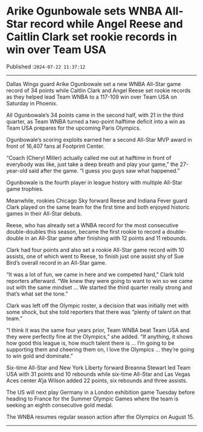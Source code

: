 # Arike Ogunbowale sets WNBA All-Star record while Angel Reese and Caitlin Clark set rookie records in win over Team USA

Published :`2024-07-22 11:37:12`

---

Dallas Wings guard Arike Ogunbowale set a new WNBA All-Star game record of 34 points while Caitlin Clark and Angel Reese set rookie records as they helped lead Team WNBA to a 117-109 win over Team USA on Saturday in Phoenix.

All Ogunbowale’s 34 points came in the second half, with 21 in the third quarter, as Team WNBA turned a two-point halftime deficit into a win as Team USA prepares for the upcoming Paris Olympics.

Ogunbowale’s scoring exploits earned her a second All-Star MVP award in front of 16,407 fans at Footprint Center.

“Coach (Cheryl Miller) actually called me out at halftime in front of everybody was like, just take a deep breath and play your game,” the 27-year-old said after the game. “I guess you guys saw what happened.”

Ogunbowale is the fourth player in league history with multiple All-Star game trophies.

Meanwhile, rookies Chicago Sky forward Reese and Indiana Fever guard Clark played on the same team for the first time and both enjoyed historic games in their All-Star debuts.

Reese, who has already set a WNBA record for the most consecutive double-doubles this season, became the first rookie to record a double-double in an All-Star game after finishing with 12 points and 11 rebounds.

Clark had four points and also set a rookie All-Star game record with 10 assists, one of which went to Reese, to finish just one assist shy of Sue Bird’s overall record in an All-Star game.

“It was a lot of fun, we came in here and we competed hard,” Clark told reporters afterward. “We knew they were going to want to win so we came out with the same mindset … We started the third quarter really strong and that’s what set the tone.”

Clark was left off the Olympic roster, a decision that was initially met with some shock, but she told reporters that there was “plenty of talent on that team.”

“I think it was the same four years prior, Team WNBA beat Team USA and they were perfectly fine at the Olympics,” she added. “If anything, it shows how good this league is, how much talent there is … I’m going to be supporting them and cheering them on, I love the Olympics … they’re going to win gold and dominate.”

Six-time All-Star and New York Liberty forward Breanna Stewart led Team USA with 31 points and 10 rebounds while six-time All-Star and Las Vegas Aces center A’ja Wilson added 22 points, six rebounds and three assists.

The US will next play Germany in a London exhibition game Tuesday before heading to France for the Summer Olympic Games where the team is seeking an eighth consecutive gold medal.

The WNBA resumes regular season action after the Olympics on August 15.

---

